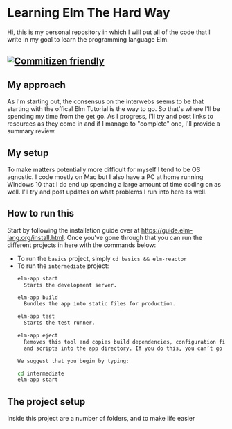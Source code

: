 # Learning Elm The Hard Way

Hi, this is my personal repository in which I will put all of the code that I write in my goal to learn the programming language Elm.

[![Commitizen friendly](https://img.shields.io/badge/commitizen-friendly-brightgreen.svg)](http://commitizen.github.io/cz-cli/)
---

## My approach

As I'm starting out, the consensus on the interwebs seems to be that starting with the offical Elm Tutorial is the way to go. So that's where I'll be spending my time from the get go. As I progress, I'll try and post links to resources as they come in and if I manage to "complete" one, I'll provide a summary review.

## My setup
To make matters potentially more difficult for myself I tend to be OS agnostic. I code mostly on Mac but I also have a PC at home running Windows 10 that I do end up spending a large amount of time coding on as well. I'll try and post updates on what problems I run into here as well.

## How to run this
Start by following the installation guide over at https://guide.elm-lang.org/install.html. Once you've gone through that you can run the different projects in here with the commands below:

- To run the `basics` project, simply `cd basics && elm-reactor`
- To run the `intermediate` project:
  ```sh
  elm-app start
    Starts the development server.

  elm-app build
    Bundles the app into static files for production.

  elm-app test
    Starts the test runner.

  elm-app eject
    Removes this tool and copies build dependencies, configuration files
    and scripts into the app directory. If you do this, you can’t go back!

  We suggest that you begin by typing:

  cd intermediate
  elm-app start
  ```

## The project setup
Inside this project are a number of folders, and to make life easier